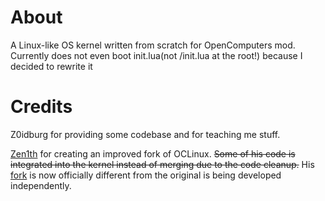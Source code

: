 # About
A Linux-like OS kernel written from scratch for OpenComputers mod. Currently does not even boot init.lua(not /init.lua at the root!) because I decided to rewrite it

# Credits
Z0idburg for providing some codebase and for teaching me stuff.

[Zen1th](https://github.com/zenith391/) for creating an improved fork of OCLinux. ~~Some of his code is integrated into the kernel instead of merging due to the code cleanup.~~ His [fork](https://github.com/zenith391/OCLinux) is now officially different from the original is being developed independently.

